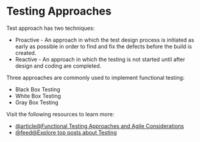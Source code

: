 # Testing Approaches

Test approach has two techniques:

- Proactive - An approach in which the test design process is initiated as early as possible in order to find and fix the defects before the build is created.
- Reactive - An approach in which the testing is not started until after design and coding are completed.

Three approaches are commonly used to implement functional testing:

- Black Box Testing
- White Box Testing
- Gray Box Testing

Visit the following resources to learn more:

- [@article@Functional Testing Approaches and Agile Considerations](https://www.qualitylogic.com/knowledge-center/functional-testing-approaches-agile-considerations/)
- [@feed@Explore top posts about Testing](https://app.daily.dev/tags/testing?ref=roadmapsh)
